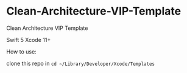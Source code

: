 # Clean-Architecture-VIP-Template
Clean Architecture VIP Template

Swift 5
Xcode 11+

How to use:

clone this repo in `cd ~/Library/Developer/Xcode/Templates`